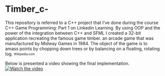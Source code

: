 # Timber_c-
This repository is referred to a C++ project that I've done during the course C++ Game Programming: Part 1 on Linkedin Learning. 
By using OOP and the power of the integration between C++ and SFML I created a 32-bit application recreating the famous game timber. 
an arcade game that was manufactured by Midway Games in 1984. The object of the game is to amass points by chopping down trees or by balancing on a floating, rotating log.
<sub><sup>Wikipedia.com</sup></sub>

Below is presented a video showing the final implementation.
[![Watch the video](/fporGitLayout/header.JPG)](https://www.youtube.com/watch?v=OCl5eT27IWA)
